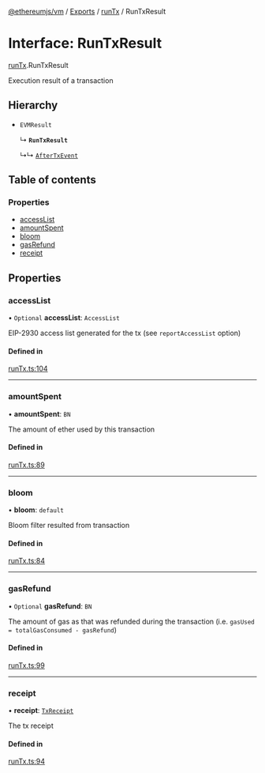[@ethereumjs/vm](../README.md) / [Exports](../modules.md) / [runTx](../modules/runTx.md) / RunTxResult

# Interface: RunTxResult

[runTx](../modules/runTx.md).RunTxResult

Execution result of a transaction

## Hierarchy

- `EVMResult`

  ↳ **`RunTxResult`**

  ↳↳ [`AfterTxEvent`](runTx.AfterTxEvent.md)

## Table of contents

### Properties

- [accessList](runTx.RunTxResult.md#accesslist)
- [amountSpent](runTx.RunTxResult.md#amountspent)
- [bloom](runTx.RunTxResult.md#bloom)
- [gasRefund](runTx.RunTxResult.md#gasrefund)
- [receipt](runTx.RunTxResult.md#receipt)

## Properties

### accessList

• `Optional` **accessList**: `AccessList`

EIP-2930 access list generated for the tx (see `reportAccessList` option)

#### Defined in

[runTx.ts:104](https://github.com/ethereumjs/ethereumjs-monorepo/blob/master/packages/vm/src/runTx.ts#L104)

---

### amountSpent

• **amountSpent**: `BN`

The amount of ether used by this transaction

#### Defined in

[runTx.ts:89](https://github.com/ethereumjs/ethereumjs-monorepo/blob/master/packages/vm/src/runTx.ts#L89)

---

### bloom

• **bloom**: `default`

Bloom filter resulted from transaction

#### Defined in

[runTx.ts:84](https://github.com/ethereumjs/ethereumjs-monorepo/blob/master/packages/vm/src/runTx.ts#L84)

---

### gasRefund

• `Optional` **gasRefund**: `BN`

The amount of gas as that was refunded during the transaction (i.e. `gasUsed = totalGasConsumed - gasRefund`)

#### Defined in

[runTx.ts:99](https://github.com/ethereumjs/ethereumjs-monorepo/blob/master/packages/vm/src/runTx.ts#L99)

---

### receipt

• **receipt**: [`TxReceipt`](../modules/types.md#txreceipt)

The tx receipt

#### Defined in

[runTx.ts:94](https://github.com/ethereumjs/ethereumjs-monorepo/blob/master/packages/vm/src/runTx.ts#L94)
